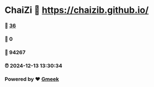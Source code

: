 # ChaiZi :link: https://chaizib.github.io/ 
### :page_facing_up: [36](https://chaizib.github.io//tag.html) 
### :speech_balloon: 0 
### :hibiscus: 94267 
### :alarm_clock: 2024-12-13 13:30:34 
### Powered by :heart: [Gmeek](https://github.com/Meekdai/Gmeek)
